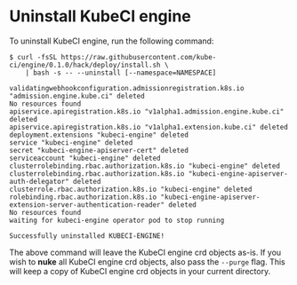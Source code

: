 # Uninstall KubeCI engine

To uninstall KubeCI engine, run the following command:

```console
$ curl -fsSL https://raw.githubusercontent.com/kube-ci/engine/0.1.0/hack/deploy/install.sh \
    | bash -s -- --uninstall [--namespace=NAMESPACE]

validatingwebhookconfiguration.admissionregistration.k8s.io "admission.engine.kube.ci" deleted
No resources found
apiservice.apiregistration.k8s.io "v1alpha1.admission.engine.kube.ci" deleted
apiservice.apiregistration.k8s.io "v1alpha1.extension.kube.ci" deleted
deployment.extensions "kubeci-engine" deleted
service "kubeci-engine" deleted
secret "kubeci-engine-apiserver-cert" deleted
serviceaccount "kubeci-engine" deleted
clusterrolebinding.rbac.authorization.k8s.io "kubeci-engine" deleted
clusterrolebinding.rbac.authorization.k8s.io "kubeci-engine-apiserver-auth-delegator" deleted
clusterrole.rbac.authorization.k8s.io "kubeci-engine" deleted
rolebinding.rbac.authorization.k8s.io "kubeci-engine-apiserver-extension-server-authentication-reader" deleted
No resources found
waiting for kubeci-engine operator pod to stop running

Successfully uninstalled KUBECI-ENGINE!
```

The above command will leave the KubeCI engine crd objects as-is. If you wish to **nuke** all KubeCI engine crd objects, also pass the `--purge` flag. This will keep a copy of KubeCI engine crd objects in your current directory.